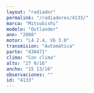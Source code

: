 ```yaml
---
layout: "radiador"
permalink: "/radiadores/4133/"
marca: "Mitsubishi"
modelo: "Outlander"
ano: "2008"
motor: "L4 2.4, V6 3.0"
transmision: "Automática"
parte: "438471"
clima: "Con clima"
alto: "27 9/16"
ancho: "15 13/16"
observaciones: ""
id: "4133"
---
```


